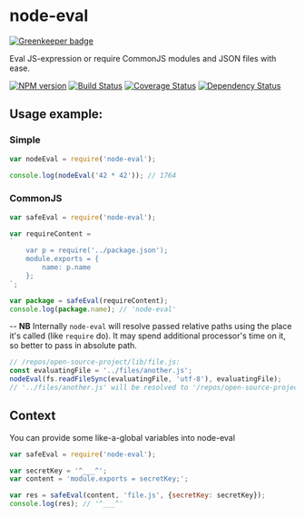 # node-eval

[![Greenkeeper badge](https://badges.greenkeeper.io/node-eval/node-eval.svg)](https://greenkeeper.io/)

Eval JS-expression or require CommonJS modules and JSON files with ease.

[![NPM version](http://img.shields.io/npm/v/node-eval.svg?style=flat)](http://www.npmjs.org/package/node-eval)
[![Build Status](http://img.shields.io/travis/nodules/node-eval/master.svg?style=flat&label=tests)](https://travis-ci.org/nodules/node-eval)
[![Coverage Status](https://img.shields.io/coveralls/nodules/node-eval.svg?branch=master&style=flat)](https://coveralls.io/r/nodules/node-eval)
[![Dependency Status](http://img.shields.io/david/nodules/node-eval.svg?style=flat)](https://david-dm.org/nodules/node-eval)


## Usage example:

### Simple

```js
var nodeEval = require('node-eval');

console.log(nodeEval('42 * 42')); // 1764
```

### CommonJS
```js
var safeEval = require('node-eval');

var requireContent =
`
    var p = require('../package.json');
    module.exports = {
        name: p.name
    };
`;

var package = safeEval(requireContent);
console.log(package.name); // 'node-eval'
```

--
**NB** Internally `node-eval` will resolve passed relative paths using the place
it's called (like `require` do).
It may spend additional processor's time on it, so better to pass in absolute path.

```js
// /repos/open-source-project/lib/file.js:
const evaluatingFile = '../files/another.js';
nodeEval(fs.readFileSync(evaluatingFile, 'utf-8'), evaluatingFile);
// '../files/another.js' will be resolved to '/repos/open-source-project/files/another.js'
```

## Context
You can provide some like-a-global variables into node-eval

```js
var safeEval = require('node-eval');

var secretKey = '^___^';
var content = 'module.exports = secretKey;';

var res = safeEval(content, 'file.js', {secretKey: secretKey});
console.log(res); // '^___^'
```
